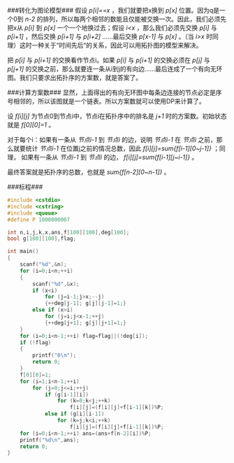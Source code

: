 ###转化为图论模型###
假设 *p[i]==x* ，我们就要把x换到 *p[x]* 位置。因为q是一个0到 *n-2* 的排列，所以每两个相邻的数能且仅能被交换一次。因此，我们必须先把x从 *p[i]* 到 *p[x]* 一个一个地换过去；假设 *i<x* ，那么我们必须先交换 *p[i]* 与 *p[i+1]* ，然后交换 *p[i+1]* 与 *p[i+2]* ……最后交换 *p[x-1]* 与 *p[x]* 。（当 *i>x* 时同理）这时一种关于“时间先后“的关系，因此可以用拓扑图的模型来解决。

把 *p[i]* 与 *p[i+1]* 的交换看作节点i。如果 *p[i]* 与 *p[i+1]* 的交换必须在 *p[j]* 与 *p[j+1]* 的交换之前，那么就要连一条从i到j的有向边……最后连成了一个有向无环图。我们只要求出拓扑序的方案数，就是答案了。

###计算方案数###
显然，上面得出的有向无环图中每条边连接的节点必定是序号相邻的，所以该图就是一个链表。所以方案数就可以使用DP来计算了。

设 *f[i][j]* 为节点0到节点i中，节点i在拓扑序中的排名是 *j+1* 时的方案数。初始状态就是 *f[0][0]=1* 。

对于每个i：如果有一条从 *节点i-1* 到 *节点i* 的边，说明 *节点i-1* 在 *节点i* 之前，那么就要统计 *节点i-1* 在位置j之前的情况总数，因此 *f[i][j]=sum{f[i-1][0~j-1]}* ；同理， 如果有一条从 *节点i-1* 到 *节点i* 的边， *f[i][j]=sum{f[i-1][j~i-1]}* 。

最终答案就是拓扑序的总数，也就是 *sum{f[n-2][0~n-1]}* 。

###标程###

```cpp
#include <cstdio>
#include <cstring>
#include <queue>
#define P 1000000007

int n,i,j,k,x,ans,f[100][100],deg[100];
bool g[100][100],flag;

int main()
{
	scanf("%d",&n);
	for (i=0;i<n;++i)
	{
		scanf("%d",&x);
		if (x<i)
			for (j=i-1;j>x;--j)
			{++deg[j-1]; g[j][j-1]=1;}
		else if (x>i)
			for (j=i;j<x-1;++j)
			{++deg[j+1]; g[j][j+1]=1;}
	}
	for (i=0;i<n-1;++i) flag=flag||(!deg[i]);
	if (!flag)
	{
		printf("0\n");
		return 0;
	}
	f[0][0]=1;
	for (i=1;i<n-1;++i)
		for (j=0;j<=i;++j)
			if (g[i-1][i])
				for (k=0;k<j;++k)
					f[i][j]=(f[i][j]+f[i-1][k])%P;
			else if (g[i][i-1])
				for (k=j;k<i;++k)
					f[i][j]=(f[i][j]+f[i-1][k])%P;
	for (i=0;i<n-1;++i) ans=(ans+f[n-2][i])%P;
	printf("%d\n",ans);
	return 0;
}

```
